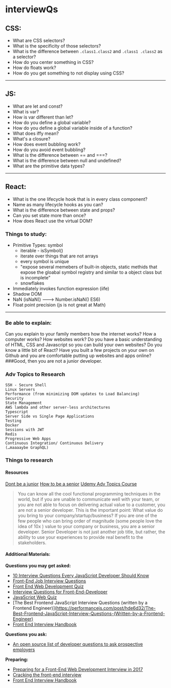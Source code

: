 # interviewQs

## CSS:
* What are CSS selectors?
* What is the specificity of those selectors?
* What is the difference between
```.class1.class2```
and
```.class1 .class2```
as a selector?
* How do you center something in CSS?
* How do floats work? 
* How do you get something to not display using CSS?
---
## JS:
* What are let and const?
* What is var?
* How is var different than let?
* How do you define a global variable?
* How do you define a global variable inside of a function?
* What does iffy mean?
* What's a closure?
* How does event bubbling work?
* How do you avoid event bubbling?
* What is the difference between == and ===?
* What is the difference between null and undefined?
* What are the primitive data types?
---
## React:
* What is the one lifecycle hook that is in every class component?
* Name as many lifecycle hooks as you can?
* What is the difference between state and props?
* Can you set state more than once?
* How does React use the virtual DOM?


### Things to study:
- Primitive Types: symbol
  * iterable - isSymbol()
  * iterate over things that are not arrays
  * every symbol is unique
  * "expose several memebers of built-in objects, static methids that expose the gloabal symbol registry and similar to a object class but is incomplete"
  * snowflakes
- Immediately invokes function expression (iife)
- Shadow DOM
- NaN (isNaN() ---> Number.isNaN() ES6)
- Float point precision (js is not great at Math)
----
### Be able to explain:
Can you explain to your family members how the internet works? 
How a computer works? 
How websites work? 
Do you have a basic understanding of HTML, CSS and Javascript so you can build your own websites? 
Do you know a little bit of React? 
Have you built a few projects on your own on Github and you are comfortable putting up websites and apps online? 
###Good, then you are not a junior developer.

### Adv Topics to Research
    SSH - Secure Shell
    Linux Servers
    Performance (from minimizing DOM updates to Load Balancing)
    Security
    State Management
    AWS lambda and other server-less architectures
    Typescript
    Server Side vs Single Page Applications
    Testing
    Docker
    Sessions with JWT
    Redis
    Progressive Web Apps
    Continuous Integration/ Continuous Delivery
    (…maaaaybe GraphQL)

  ### Things to research

#### Resources
[Dont be a junior](https://medium.com/@andreineagoie/learn-to-code-in-2018-get-hired-and-have-fun-along-the-way-b338247eed6a)
[How to be a senior](https://hackernoon.com/developers-edge-how-to-become-a-senior-developer-f1ec1738cf45)
[Udemy Adv Topics Course](https://www.udemy.com/the-complete-web-developer-in-2018/?couponCode=DBJUNIOR281)

>You can know all the cool functional programming techniques in the world, but if you are unable to communicate well with your team, or you are not able to focus on delivering actual value to a customer, you are not a senior developer. This is the important point: What value do you bring to your company/startup/business? If you are one of the few people who can bring order of magnitude (some people love the idea of 10x ) value to your company or business, you are a senior developer. Senior Developer is not just another job title, but rather, the ability to use your experiences to provide real benefit to the stakeholders.

#### Additional Materials:

**Questions you may get asked:**

- [10 Interview Questions Every JavaScript Developer Should Know](https://medium.com/javascript-scene/10-interview-questions-every-javascript-developer-should-know-6fa6bdf5ad95)
- [Front-End Job Interview Questions](http://h5bp.github.io/Front-end-Developer-Interview-Questions/)
- [Front End Web Development Quiz](http://davidshariff.com/quiz/)
- [Interview Questions for Front-End-Developer]()
- [JavaScript Web Quiz](http://thatjsdude.com/interview/index.html)
- [The Best Frontend JavaScript Interview Questions (written by a Frontend Engineer)](https://performancejs.com/post/hde6d32/The-Best-Frontend-JavaScript-Interview-Questions-(Written-by-a-Frontend-Engineer)
- [Front End Interview Handbook](https://github.com/yangshun/front-end-interview-handbook)

**Questions you ask:**

- [An open source list of developer questions to ask prospective employers](https://github.com/ChiperSoft/InterviewThis)

**Preparing:**

- [Preparing for a Front-End Web Development Interview in 2017](http://davidshariff.com/blog/preparing-for-a-front-end-web-development-interview-in-2017/)
- [Cracking the front-end interview](https://medium.freecodecamp.com/cracking-the-front-end-interview-9a34cd46237)
- [Front End Interview Handbook](https://github.com/yangshun/front-end-interview-handbook)


